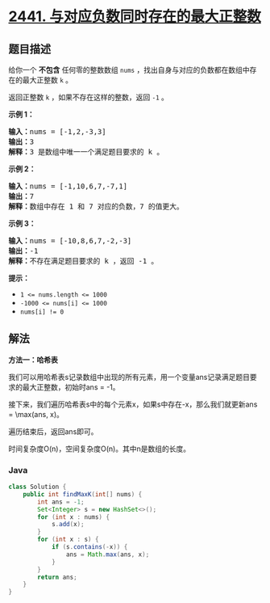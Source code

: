 # [2441. 与对应负数同时存在的最大正整数](https://leetcode.cn/problems/largest-positive-integer-that-exists-with-its-negative)

## 题目描述

<p>给你一个 <strong>不包含</strong> 任何零的整数数组 <code>nums</code> ，找出自身与对应的负数都在数组中存在的最大正整数 <code>k</code> 。</p>

<p>返回正整数<em> </em><code>k</code> ，如果不存在这样的整数，返回 <code>-1</code> 。</p>

<p><strong>示例 1：</strong></p>

<pre>
<strong>输入：</strong>nums = [-1,2,-3,3]
<strong>输出：</strong>3
<strong>解释：</strong>3 是数组中唯一一个满足题目要求的 k 。
</pre>

<p><strong>示例 2：</strong></p>

<pre>
<strong>输入：</strong>nums = [-1,10,6,7,-7,1]
<strong>输出：</strong>7
<strong>解释：</strong>数组中存在 1 和 7 对应的负数，7 的值更大。
</pre>

<p><strong>示例 3：</strong></p>

<pre>
<strong>输入：</strong>nums = [-10,8,6,7,-2,-3]
<strong>输出：</strong>-1
<strong>解释：</strong>不存在满足题目要求的 k ，返回 -1 。
</pre>

<p><strong>提示：</strong></p>

<ul>
	<li><code>1 &lt;= nums.length &lt;= 1000</code></li>
	<li><code>-1000 &lt;= nums[i] &lt;= 1000</code></li>
	<li><code>nums[i] != 0</code></li>
</ul>

## 解法

**方法一：哈希表**

我们可以用哈希表s记录数组中出现的所有元素，用一个变量ans记录满足题目要求的最大正整数，初始时ans = -1。

接下来，我们遍历哈希表s中的每个元素x，如果s中存在-x，那么我们就更新ans = \max(ans, x)。

遍历结束后，返回ans即可。

时间复杂度O(n)，空间复杂度O(n)。其中n是数组的长度。

### **Java**

```java
class Solution {
    public int findMaxK(int[] nums) {
        int ans = -1;
        Set<Integer> s = new HashSet<>();
        for (int x : nums) {
            s.add(x);
        }
        for (int x : s) {
            if (s.contains(-x)) {
                ans = Math.max(ans, x);
            }
        }
        return ans;
    }
}
```
